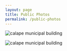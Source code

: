 ```yaml
---
layout: page
title: Public Photos
permalink: /public-photos
---
```


![calape municipal building](https://lh3.googleusercontent.com/pw/AL9nZEWQiBiNrI5ZyNr7w36BOlRgi62hMB30vjrwoSsqG3PQr3si5wySFre_CiaqLth8NhwUhLPyXHkrYFIyiscDO5arTWmOb2490wA_qq-PmnUHIIEdq3RNuTaNFZ5w2j_dtkqw9QajofpXHYPp9hXn5FNi=w3012-h1696-no?authuser=0)

![calape municipal building](https://lh3.googleusercontent.com/pw/AL9nZEU5sD7zd6u8msFda48kBdBYhWTiyooNEBXdUfdoB7wZSqgDrothOTu2dQ1G61ZDM2y-A-ZXnVe_s2Nzvp18rQyDNhmjlG5P8bQbuW6m2sItkyIHCD0_IxBgoNQlifwva8G6T0F90ep9CRJORwgqYuJX=w3012-h1696-no?authuser=0)
